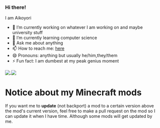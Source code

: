 ### Hi there! 
I am Aikoyori

- 🔭 I’m currently working on whatever I am working on and maybe university stuff
- 🌱 I’m currently learning computer science
- 💬 Ask me about anything
- 📫 How to reach me: [here](https://aikoyori.xyz/links)
- 😄 Pronouns: anything but usually he/him,they/them
- ⚡ Fun fact: I am dumbest at my peak genius moment


<a align="center" href="https://github.com/Aikoyori">
  <img align="center" src="https://github-readme-stats.vercel.app/api?username=Aikoyori&theme=tokyonight" />
  <img align="center" src="https://github-readme-stats.vercel.app/api/top-langs/?username=Aikoyori&theme=tokyonight&layout=compact" />
</a>

# Notice about my Minecraft mods
If you want me to **update** (not backport) a mod to a certain version above the mod's current version, feel free to make a pull request on the mod so I can update it when I have time. Although some mods will get updated by me.

<!--
**Aikoyori/Aikoyori** is a ✨ _special_ ✨ repository because its `README.md` (this file) appears on your GitHub profile.

Here are some ideas to get you started:


-->
